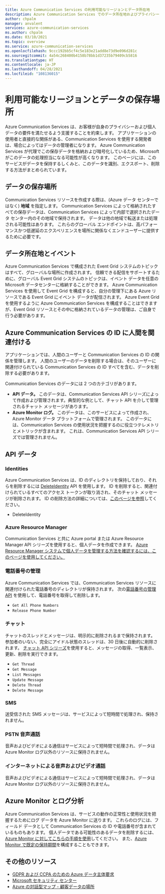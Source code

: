 ```yaml
---
title: Azure Communication Services の利用可能なリージョンとデータ所在地
description: Azure Communication Services でのデータ所在地およびプライバシーに関連した問題について説明します
author: chpalm
manager: anvalent
services: azure-communication-services
ms.author: chpalm
ms.date: 03/10/2021
ms.topic: overview
ms.service: azure-communication-services
ms.openlocfilehash: 9ccc192bb5cf4c5e183e21add8e73d9e096d281c
ms.sourcegitcommit: 4a54c268400b4158b78bb1d37235b79409cb5816
ms.translationtype: HT
ms.contentlocale: ja-JP
ms.lasthandoff: 04/28/2021
ms.locfileid: "108136015"
---
```

# <a name="region-availability-and-data-residency"></a>利用可能なリージョンとデータの保存場所

Azure Communication Services は、お客様が自身のプライバシーおよび個人データの要件を満たせるよう支援することを約束します。 アプリケーションの使用者と直接的な関係がある、Communication Services を使用する開発者は、場合によってはデータの管理者になります。 Azure Communication Services が代理でこの保存データを格納および暗号化しているため、Microsoft がこのデータの処理担当になる可能性が高くなります。 このページには、このサービスがデータを保持するしくみと、このデータを識別、エクスポート、削除する方法がまとめられています。

## <a name="data-residency"></a>データの保存場所

Communication Services リソースを作成する際は、(Azure データ センターではなく) **地域** を指定します。 Communication Services によって格納されたすべての保存データは、Communication Services によって内部で選択されたデータ センター内のその地域で保持されます。 データは他の地域で転送または処理される可能性はあります。 これらのグローバル エンドポイントは、高パフォーマンスかつ低遅延のエクスペリエンスを場所に関係なくエンドユーザーに提供するために必要です。

## <a name="data-residency-and-events"></a>データ所在地とイベント

Azure Communication Services で構成された Event Grid システムのトピックはすべて、グローバルな場所に作成されます。 信頼できる配信をサポートするために、グローバル Event Grid システムのトピックは、イベント データを任意の Microsoft データセンターに格納することができます。 Azure Communication Services を使用して Event Grid を構成すると、自分の管理下にある Azure リソースである Event Grid にイベント データが配信されます。 Azure Event Grid を使用するように Azure Communication Services を構成することはできますが、Event Grid リソースとその中に格納されているデータの管理は、ご自身で行う必要があります。

## <a name="relating-humans-to-azure-communication-services-identities"></a>Azure Communication Services の ID に人間を関連付ける

アプリケーションでは、人間のユーザーと Communication Services の ID の関係を管理します。 人間のユーザーのデータを削除する場合は、そのユーザーに関連付けられている Communication Services の ID すべてを含む、データを削除する必要があります。

Communication Services のデータには 2 つのカテゴリがあります。
- **API データ。** このデータは、Communication Services API シリーズによって作成および管理されます。典型的な例として、チャット API を介して管理されるチャット メッセージがあります。
- **Azure Monitor ログ。** このデータは、このサービスによって作成され、Azure Monitor データ プラットフォームで管理されます。 このデータには、Communication Services の使用状況を把握するのに役立つテレメトリとメトリックが含まれます。 これは、Communication Services API シリーズでは管理されません。

## <a name="api-data"></a>API データ

### <a name="identities"></a>Identities

Azure Communication Services は、ID のディレクトリを保持しており、それらを削除するには [DeleteIdentity](/rest/api/communication/communicationidentity/delete) API を使用します。 ID を削除すると、関連付けられているすべてのアクセス トークンが取り消され、そのチャット メッセージが削除されます。 ID の削除方法の詳細については、[このページを参照](../quickstarts/access-tokens.md)してください。

- DeleteIdentity

### <a name="azure-resource-manager"></a>Azure Resource Manager

Communication Services と共に Azure portal または Azure Resource Manager API シリーズを使用すると、個人データを作成できます。 [Azure Resource Manager システムで個人データを管理する方法を確認するには、このページを使用してください。](../../azure-resource-manager/management/resource-manager-personal-data.md)

### <a name="telephone-number-management"></a>電話番号の管理

Azure Communication Services では、Communication Services リソースに関連付けられた電話番号のディレクトリが保持されます。 次の[電話番号の管理 API](/rest/api/communication/phonenumbers) を使用して、電話番号を取得して削除します。

- `Get All Phone Numbers`
- `Release Phone Number`

### <a name="chat"></a>チャット

チャットのスレッドとメッセージは、明示的に削除されるまで保持されます。 参加者のいない、完全にアイドル状態のスレッドは、30 日後に自動的に削除されます。 [チャット API シリーズ](/rest/api/communication/chat/chatthread)を使用すると、メッセージの取得、一覧表示、更新、削除を実行できます。

- `Get Thread`
- `Get Message`
- `List Messages`
- `Update Message`
- `Delete Thread`
- `Delete Message`

### <a name="sms"></a>SMS

送受信された SMS メッセージは、サービスによって短時間で処理され、保持されません。

### <a name="pstn-voice-calling"></a>PSTN 音声通話

音声およびビデオによる通信はサービスによって短時間で処理され、データは Azure Monitor ログ以外のリソースに保持されません。

### <a name="internet-voice-and-video-calling"></a>インターネットによる音声およびビデオ通話

音声およびビデオによる通信はサービスによって短時間で処理され、データは Azure Monitor ログ以外のリソースに保持されません。

## <a name="azure-monitor-and-log-analytics"></a>Azure Monitor とログ分析

Azure Communication Services は、サービスの動作の正常性と使用状況を把握するためにログ データを Azure Monitor に送ります。 これらのログには、フィールド データとして Communication Services の ID や電話番号が含まれているものもあります。 個人データである可能性のあるデータを削除するには、[Azure Monitor に対してこちらの手順を使用](../../azure-monitor/logs/personal-data-mgmt.md)してください。 また、[Azure Monitor で既定の保持期間](../../azure-monitor/logs/manage-cost-storage.md)を構成することもできます。

## <a name="additional-resources"></a>その他のリソース

- [GDPR および CCPA のための Azure データ主体要求](/microsoft-365/compliance/gdpr-dsr-azure)
- [Microsoft セキュリティ センター](https://www.microsoft.com/trust-center/privacy/data-location)
- [Azure の対話型マップ - 顧客データの場所](https://azuredatacentermap.azurewebsites.net/)

